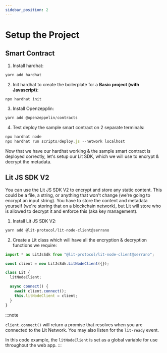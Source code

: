 ```yaml
---
sidebar_position: 2
---
```


# Setup the Project

## Smart Contract

1. Install hardhat:

```js
yarn add hardhat
```

2. Init hardhat to create the boilerplate for a **Basic project (with Javascript)**:

```js
npx hardhat init
```

3. Install Openzepplin:

```js
yarn add @openzeppelin/contracts
```

4. Test deploy the sample smart contract on 2 separate terminals:

```js
npx hardhat node
npx hardhat run scripts/deploy.js --network localhost
```

Now that we have our hardhat working & the sample smart contract is deployed correctly, let's setup our Lit SDK, which we will use to encrypt & decrypt the metadata.

## Lit JS SDK V2

You can use the Lit JS SDK V2 to encrypt and store any static content. This could be a file, a string, or anything that won't change (we're going to encrypt an input string). You have to store the content and metadata yourself (we're storing that on a blockchain network), but Lit will store who is allowed to decrypt it and enforce this (aka key management).

1. Install Lit JS SDK V2:

```js
yarn add @lit-protocol/lit-node-client@serrano
```

2. Create a Lit class which will have all the encryption & decryption functions we require:

```js
import * as LitJsSdk from "@lit-protocol/lit-node-client@serrano";

const client = new LitJsSdk.LitNodeClient({});

class Lit {
  litNodeClient;

  async connect() {
    await client.connect();
    this.litNodeClient = client;
  }
}
```

:::note

`client.connect()` will return a promise that resolves when you are connected to the Lit Network. You may also listen for the `lit-ready` event.

In this code example, the `litNodeClient` is set as a global variable for use throughout the web app.
:::
